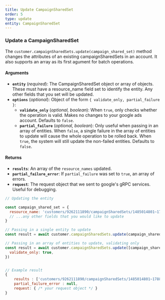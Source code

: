 ```yaml
---
title: Update CampaignSharedSet
order: 5
type: update
entity: CampaignSharedSet
---
```


### Update a CampaignSharedSet

The `customer.campaignSharedSets.update(campaign_shared_set)` method changes the attributes of an existing campaignSharedSets in an account. It also supports an array as its first agument for batch operations.

#### Arguments

- **`entity`** (_required_): The CampaignSharedSet object or array of objects. These must have a resource_name field set to identify the entity. Any other fields that you set will be updated.
- **`options`** (_optional_): Object of the form `{ validate_only, partial_failure }`:
  - **`validate_only`** (_optional, boolean_): When `true`, only checks whether the operation is valid. Makes no changes to your google ads account. Defaults to `false`.
  - **`partial_failure`** (_optional, boolean_): Only useful when passing in an array of entities. When `false`, a single failure in the array of entities to update will cause the whole operation to be rolled back. When `true`, the system will still update the non-failed entities. Defaults to `false`.

#### Returns

- **`results`**: An array of the `resource_names` updated.
- **`partial_failure_error`**: If `partial_failure` was set to `true`, an array of errors.
- **`request`**: The request object that we sent to google's gRPC services. Useful for debugging.

```javascript
// Updating the entity

const campaign_shared_set = {
  resource_name: 'customers/9262111890/campaignSharedSets/1485014801~1788591305', // The resource_name is required
  // ...any other fields that you would like to update
}

// Passing in a single entity to update
const result = await customer.campaignSharedSets.update(campaign_shared_set)

// Passing in an array of entities to update, validating only
const result = await customer.campaignSharedSets.update([campaign_shared_set, other_campaign_shared_set], {
  validate_only: true,
})
```

```javascript

// Example result
{
	results : ['customers/9262111890/campaignSharedSets/1485014801~1788591305'],
	partial_failure_error : null,
	request: { /* your request object */ }
}

```
